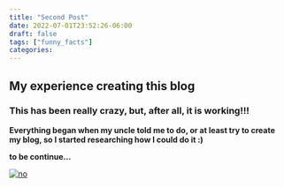```yaml
---
title: "Second Post"
date: 2022-07-01T23:52:26-06:00
draft: false
tags: ["funny_facts"]
categories:
---
```

## My experience creating this blog

### This has been really crazy, but, after all, it is working!!!
**Everything began when my uncle told me to do, or at least try to create my blog, so I started researching how I could do it :)**  

**to be continue...**

 [![no](https://i.pinimg.com/564x/e5/b6/d4/e5b6d43c240d65609d8664a1351edd26.jpg "no")](http://https://i.pinimg.com/564x/e5/b6/d4/e5b6d43c240d65609d8664a1351edd26.jpg "no") 